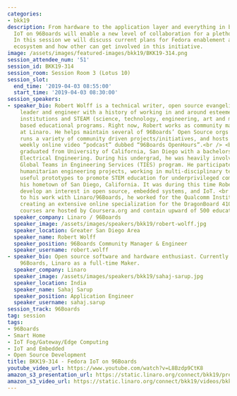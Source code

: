 ```yaml
---
categories:
- bkk19
description: From hardware to the application layer and everything in between, Fedora
  IoT on 96Boards will enable a new level of collaboration for a plethora of communities.
  In this session we will discuss current plans for Fedora enablement across the 96Boards
  ecosystem and how other can get involved in this initiative.
image: /assets/images/featured-images/bkk19/BKK19-314.png
session_attendee_num: '51'
session_id: BKK19-314
session_room: Session Room 3 (Lotus 10)
session_slot:
  end_time: '2019-04-03 08:55:00'
  start_time: '2019-04-03 08:30:00'
session_speakers:
- speaker_bio: Robert Wolff is a technical writer, open source evangelist, community
    leader and engineer with a history of working in and around esteemed academic
    institutions and STEAM (science, technology, engineering, art and mathematics)
    based educational programs. Right now, Robert works as community manager for 96Boards
    at Linaro. He helps maintain several of 96Boards’ Open Source orgs and repositories,
    runs a variety of community driven projects/initiatives, and hosts his own live,
    weekly online video “podcast” dubbed “96Boards OpenHours”.<br /> <br /> Robert
    graduated from University of California, San Diego with a bachelors degree in
    Electrical Engineering. During his undergrad, he was heavily involved with the
    Global Teams in Engineering Services (TIES) program. He participated in several
    humanitarian engineering projects, working in multi-disciplinary teams, to deliver
    useful prototypes to promote STEM education for underprivileged communities around
    his hometown of San Diego, California. It was during this time Robert began to
    develop an interest in open source, embedded systems, and IoT. <br /> <br /> Prior
    to his work with Linaro/96Boards, he worked for the Qualcomm Institute at UCSD
    creating an extensive online specialization for the DragonBoard 410c. These six
    courses are hosted by Coursera.org and contain upward of 500 educational videos.
  speaker_company: Linaro / 96Boards
  speaker_image: /assets/images/speakers/bkk19/robert-wolff.jpg
  speaker_location: Greater San Diego Area
  speaker_name: Robert Wolff
  speaker_position: 96Boards Community Manager & Engineer
  speaker_username: robert.wolff
- speaker_bio: Open source software and hardware enthusiast. Currently working at
    96Boards, Linaro as a full-time Maker.
  speaker_company: Linaro
  speaker_image: /assets/images/speakers/bkk19/sahaj-sarup.jpg
  speaker_location: India
  speaker_name: Sahaj Sarup
  speaker_position: Application Engineer
  speaker_username: sahaj.sarup
session_track: 96Boards
tag: session
tags:
- 96Boards
- Smart Home
- IoT Fog/Gateway/Edge Computing
- IoT and Embedded
- Open Source Development
title: BKK19-314 - Fedora IoT on 96Boards
youtube_video_url: https://www.youtube.com/watch?v=L8Bzdp9CtK8
amazon_s3_presentation_url: https://static.linaro.org/connect/bkk19/presentations/bkk19-314.pdf
amazon_s3_video_url: https://static.linaro.org/connect/bkk19/videos/bkk19-314.mp4
---
```

